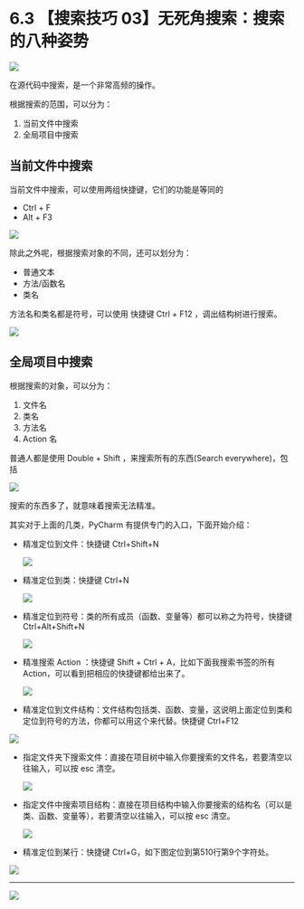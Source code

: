 # 6.3 【搜索技巧 03】无死角搜索：搜索的八种姿势

![](http://image.iswbm.com/20200804124133.png)

在源代码中搜索，是一个非常高频的操作。

根据搜索的范围，可以分为：

1. 当前文件中搜索
2. 全局项目中搜索

## 当前文件中搜索

当前文件中搜索，可以使用两组快捷键，它们的功能是等同的

- Ctrl + F
- Alt + F3

![](http://image.iswbm.com/20200829164915.png)

除此之外呢，根据搜索对象的不同，还可以划分为：

- 普通文本
- 方法/函数名
- 类名

方法名和类名都是符号，可以使用 快捷键 Ctrl + F12 ，调出结构树进行搜索。

![](http://image.iswbm.com/20200829164840.png)

## 全局项目中搜索

根据搜索的对象，可以分为：

1. 文件名
2. 类名
3. 方法名
4. Action 名

普通人都是使用 Double + Shift ，来搜索所有的东西(Search everywhere)，包括

![](http://image.iswbm.com/20200829100514.png)

搜索的东西多了，就意味着搜索无法精准。

其实对于上面的几类，PyCharm 有提供专门的入口，下面开始介绍：

- 精准定位到文件：快捷键 Ctrl+Shift+N

  ![](http://image.iswbm.com/image-20200829100632657.png)

- 精准定位到类：快捷键 Ctrl+N

  ![](http://image.iswbm.com/20200829100728.png)

- 精准定位到符号：类的所有成员（函数、变量等）都可以称之为符号，快捷键 Ctrl+Alt+Shift+N

  ![](http://image.iswbm.com/20200829100923.png)

- 精准搜索 Action ：快捷键 Shift + Ctrl + A，比如下面我搜索书签的所有 Action，可以看到把相应的快捷键都给出来了。

  ![](http://image.iswbm.com/20200829224323.png)

- 精准定位到文件结构：文件结构包括类、函数、变量，这说明上面定位到类和定位到符号的方法，你都可以用这个来代替。快捷键 Ctrl+F12


![](http://image.iswbm.com/20200829100818.png)

- 指定文件夹下搜索文件：直接在项目树中输入你要搜索的文件名，若要清空以往输入，可以按 esc 清空。

  ![](http://image.iswbm.com/20200829100237.png)

- 指定文件中搜索项目结构：直接在项目结构中输入你要搜索的结构名（可以是类、函数、变量等），若要清空以往输入，可以按 esc 清空。

  ![](http://image.iswbm.com/20200829100429.png)

- 精准定位到某行：快捷键 Ctrl+G，如下图定位到第510行第9个字符处。

![](http://image.iswbm.com/20190616234038.png)



---

![](http://image.iswbm.com/20200607174235.png)